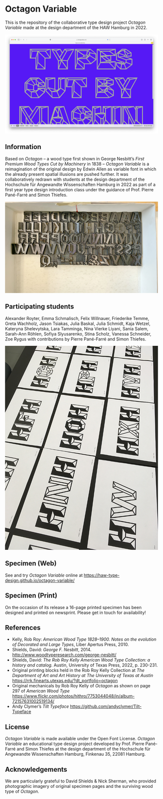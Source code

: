 # Octagon Variable
This is the repository of the collaborative type design project *Octagon Variable* made at the design department of the HAW Hamburg in 2022.

![IMAGE_DESCRIPTION](images/process.png)

## Information
Based on *Octagon* – a wood type first shown in George Nesbitt’s *First Premium Wood Types Cut by Machinery* in 1838 – *Octagon Variable* is a reimagination of the original design by Edwin Allen as variable font in which the already present spatial illusions are pushed further. It was collaboratively redrawn with students at the design department of the Hochschule für Angewandte Wissenschaften Hamburg in 2022 as part of a first year type design introduction class under the guidance of Prof. Pierre Pané-Farré and Simon Thiefes.

![IMAGE_DESCRIPTION](images/original-octagon-photo-by-david-shields.jpg)

## Participating students
Alexander Royter, Emma Schmalisch, Felix Willnauer, Friederike Temme, Greta Wachholz, Jason Tsiakas, Julia Baskal, Julia Schmidt, Kaja Wetzel, Kateryna Shelevytska, Lara Tamminga, Nina Vierke Liyani, Sania Salem, Sarah-Ann Röhlen, Sofiya Slyusarenko, Stina Scholz, Vanessa Schneider, Zoe Rygus with contributions by Pierre Pané-Farré and Simon Thiefes.

![IMAGE_DESCRIPTION](images/process2.JPG)

## Specimen (Web)
See and try *Octagon Variable* online at https://haw-type-design.github.io/octagon-variable/

## Specimen (Print)
On the occasion of its release a 16-page printed specimen has been designed and printed on newsprint. Please get in touch for availability!

## References
* Kelly, Rob Roy: *American Wood Type 1828–1900. Notes on the evolution of Decorated and Large Types*, Liber Apertus Press, 2010.
* Shields, David: *George F. Nesbitt*, 2014. http://www.woodtyperesearch.com/george-nesbitt/
* Shields, David: *The Rob Roy Kelly American Wood Type Collection: a history and catalog.* Austin, University of Texas Press, 2022, p. 230-231.
* Original printing blocks held in the Rob Roy Kelly Collection at *The Department of Art and Art History at The University of Texas at Austin* https://rrk.finearts.utexas.edu/?dt_portfolio=octagon
* Original mechanicals by Rob Roy Kelly of *Octagon* as shown on page 297 of *American Wood Type* https://www.flickr.com/photos/hithro/7753044048/in/album-72157631002519134/
* Andy Clymer’s *Tilt Typeface* https://github.com/andyclymer/Tilt-Typeface

## License
*Octagon Variable* is made available under the Open Font License. *Octagon Variable*  an educational type design project developed by Prof. Pierre Pané-Farré and Simon Thiefes at the design department of the Hochschule für Angewandte Wissenschaften Hamburg, Finkenau 35, 22081 Hamburg. 

## Acknowledgements
We are particularly grateful to David Shields & Nick Sherman, who provided photographic imagery of  original specimen pages and the surviving wood type of *Octagon*.